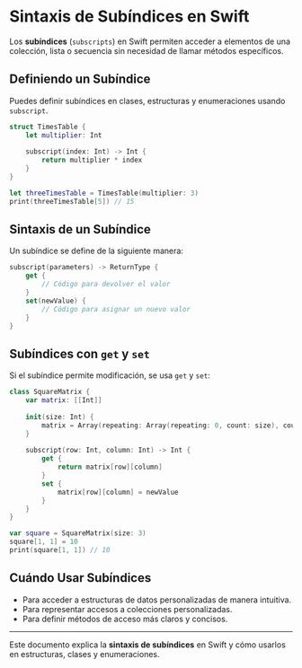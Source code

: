 # Sintaxis de Subíndices en Swift

Los **subíndices** (`subscripts`) en Swift permiten acceder a elementos de una colección, lista o secuencia sin necesidad de llamar métodos específicos.

## Definiendo un Subíndice

Puedes definir subíndices en clases, estructuras y enumeraciones usando `subscript`.

```swift
struct TimesTable {
    let multiplier: Int
    
    subscript(index: Int) -> Int {
        return multiplier * index
    }
}

let threeTimesTable = TimesTable(multiplier: 3)
print(threeTimesTable[5]) // 15
```

## Sintaxis de un Subíndice

Un subíndice se define de la siguiente manera:

```swift
subscript(parameters) -> ReturnType {
    get {
        // Código para devolver el valor
    }
    set(newValue) {
        // Código para asignar un nuevo valor
    }
}
```

## Subíndices con `get` y `set`

Si el subíndice permite modificación, se usa `get` y `set`:

```swift
class SquareMatrix {
    var matrix: [[Int]]
    
    init(size: Int) {
        matrix = Array(repeating: Array(repeating: 0, count: size), count: size)
    }
    
    subscript(row: Int, column: Int) -> Int {
        get {
            return matrix[row][column]
        }
        set {
            matrix[row][column] = newValue
        }
    }
}

var square = SquareMatrix(size: 3)
square[1, 1] = 10
print(square[1, 1]) // 10
```

## Cuándo Usar Subíndices

- Para acceder a estructuras de datos personalizadas de manera intuitiva.
- Para representar accesos a colecciones personalizadas.
- Para definir métodos de acceso más claros y concisos.

---

Este documento explica la **sintaxis de subíndices** en Swift y cómo usarlos en estructuras, clases y enumeraciones.